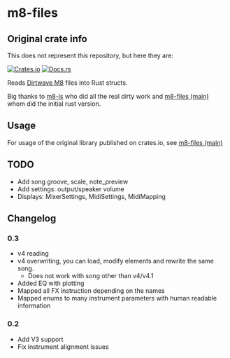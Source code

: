 # m8-files

## Original crate info

This does not represent _this_ repository, but here they are:

[![Crates.io](https://img.shields.io/crates/v/m8-files)](https://crates.io/crates/m8-files)
[![Docs.rs](https://docs.rs/m8-files/badge.svg)](https://docs.rs/m8-files)

Reads [Dirtwave M8](https://dirtywave.com/) files into Rust structs.

Big thanks to [m8-js](https://github.com/whitlockjc/m8-js) who did all the real dirty work and [m8-files (main)](https://github.com/AlexCharlton/m8-files)
whom did the initial rust version.

## Usage

For usage of the original library published on crates.io, see [m8-files (main)](https://github.com/AlexCharlton/m8-files)

## TODO

- Add song groove, scale, note_preview
- Add settings: output/speaker volume
- Displays: MixerSettings, MidiSettings, MidiMapping

## Changelog

### 0.3

- v4 reading
- v4 overwriting, you can load, modify elements and rewrite the same song.
  * Does not work with song other than v4/v4.1
- Added EQ with plotting
- Mapped all FX instruction depending on the names
- Mapped enums to many instrument parameters with human readable information

### 0.2
- Add V3 support
- Fix instrument alignment issues
